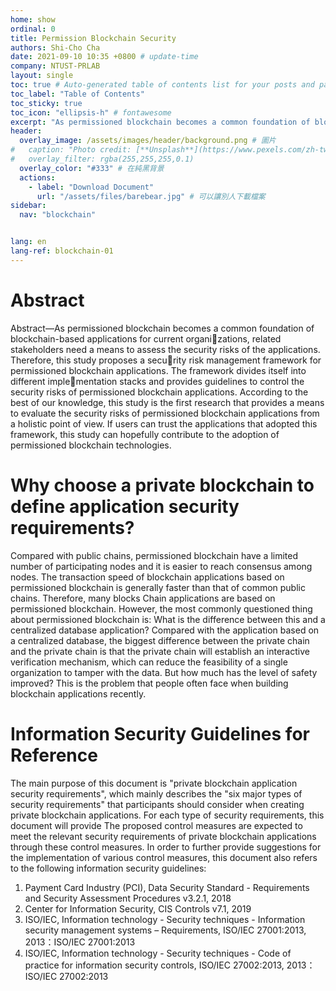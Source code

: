 ```yaml
---
home: show
ordinal: 0
title: Permission Blockchain Security
authors: Shi-Cho Cha
date: 2021-09-10 10:35 +0800 # update-time
company: NTUST-PRLAB
layout: single
toc: true # Auto-generated table of contents list for your posts and pages
toc_label: "Table of Contents"
toc_sticky: true
toc_icon: "ellipsis-h" # fontawesome
excerpt: "As permissioned blockchain becomes a common foundation of blockchainbased applications for current organizations, related stakeholders of the applications need  the means to assess the security risks of the applications." # 摘要 
header:
  overlay_image: /assets/images/header/background.png # 圖片
#   caption: "Photo credit: [**Unsplash**](https://www.pexels.com/zh-tw/search/earth/)" # 可以表示圖片來源
#   overlay_filter: rgba(255,255,255,0.1)
  overlay_color: "#333" # 在純黑背景
  actions:
    - label: "Download Document"
      url: "/assets/files/barebear.jpg" # 可以讓別人下載檔案
sidebar:
  nav: "blockchain"


lang: en
lang-ref: blockchain-01
---
```


# Abstract 
Abstract—As permissioned blockchain becomes a common foundation of blockchain-based applications for current organizations, related stakeholders need a means to assess the security risks of the applications. Therefore, this study proposes a security risk management framework for permissioned blockchain applications. The framework divides itself into different implementation stacks and provides guidelines to control the security risks of permissioned blockchain applications. According to the best of our knowledge, this study is the first research that provides a means to evaluate the security risks of permissioned blockchain applications from a holistic point of view. If users can trust the applications that adopted this framework, this study can hopefully contribute to the adoption of permissioned blockchain technologies.

# Why choose a private blockchain to define application security requirements?
Compared with public chains, permissioned blockchain have a limited number of participating nodes and it is easier to reach consensus among nodes. The transaction speed of blockchain applications based on permissioned blockchain is generally faster than that of common public chains. Therefore, many blocks Chain applications are based on permissioned blockchain. However, the most commonly questioned thing about permissioned blockchain is: What is the difference between this and a centralized database application? Compared with the application based on a centralized database, the biggest difference between the private chain and the private chain is that the private chain will establish an interactive verification mechanism, which can reduce the feasibility of a single organization to tamper with the data. But how much has the level of safety improved? This is the problem that people often face when building blockchain applications recently.

# Information Security Guidelines for Reference
The main purpose of this document is "private blockchain application security requirements", which mainly describes the "six major types of security requirements" that participants should consider when creating private blockchain applications. For each type of security requirements, this document will provide The proposed control measures are expected to meet the relevant security requirements of private blockchain applications through these control measures. In order to further provide suggestions for the implementation of various control measures, this document also refers to the following information security guidelines:

1. Payment Card Industry (PCI), Data Security Standard - Requirements and Security Assessment Procedures v3.2.1, 2018
2. Center for Information Security, CIS Controls v7.1, 2019
3. ISO/IEC, Information technology - Security techniques - Information security management systems – Requirements, ISO/IEC 27001:2013, 2013：ISO/IEC 27001:2013
4. ISO/IEC, Information technology - Security techniques - Code of practice for information security controls, ISO/IEC 27002:2013, 2013：ISO/IEC 27002:2013 
